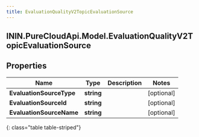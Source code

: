 ```yaml
---
title: EvaluationQualityV2TopicEvaluationSource
---
```

## ININ.PureCloudApi.Model.EvaluationQualityV2TopicEvaluationSource

## Properties

|Name | Type | Description | Notes|
|------------ | ------------- | ------------- | -------------|
| **EvaluationSourceType** | **string** |  | [optional] |
| **EvaluationSourceId** | **string** |  | [optional] |
| **EvaluationSourceName** | **string** |  | [optional] |
{: class="table table-striped"}


